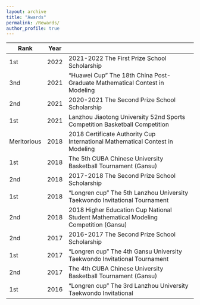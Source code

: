 ```yaml
---
layout: archive
title: "Awards"
permalink: /Rewards/
author_profile: true
---
```




| Rank             | Year   |                                                              |
| --------         | ------ | ------------------------------------------------------------ |
| 1st    | 2022   | 2021-2022 The First Prize School Scholarship                          |
| 3nd    | 2021   | “Huawei Cup” The 18th China Post-Graduate Mathematical Contest in Modeling                          |
| 2nd    | 2021   | 2020-2021 The Second Prize School Scholarship                          |
| 1st     | 2021   | Lanzhou Jiaotong University 52nd Sports Competition Basketball Competition                          |
| Meritorious     | 2018   | 2018 Certificate Authority Cup International Mathematical Contest in Modeling                          |
| 1st     | 2018   | The 5th CUBA Chinese University Basketball Tournament (Gansu)                          |
| 2nd     | 2018   | 2017-2018 The Second Prize School Scholarship                          |
| 1st     | 2018   | “Longren cup” The 5th Lanzhou University Taekwondo Invitational Tournament                          |
| 2nd     | 2018   | 2018 Higher Education Cup National Student Mathematical Modeling Competition (Gansu)                          |
| 2nd     | 2017   | 2016-2017 The Second Prize School Scholarship                          |
| 1st     | 2017   | “Longren cup” The 4th Gansu University Taekwondo Invitational Tournament                          |
| 2nd     | 2017   | The 4th CUBA Chinese University Basketball Tournament (Gansu)                          |
| 1st     | 2016   | “Longren cup” The 3rd Lanzhou University Taekwondo Invitational                          |
  
